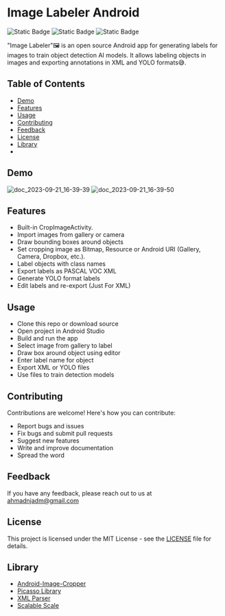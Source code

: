 
# Image Labeler Android

![Static Badge](https://img.shields.io/badge/License_%20-%20_%20MIT-7F52FF)
![Static Badge](https://img.shields.io/badge/Android%20Studio%20_%20-%20_%20Kotlin-7F52FF?logo=android%20studio)
![Static Badge](https://img.shields.io/badge/Open%20Source%20-7F52FF?logo=open%20access&logoColor=white)







"Image Labeler"🖼️ is an open source Android app for generating labels for images to train object detection AI models. It allows labeling objects in images and exporting annotations in XML and YOLO formats😅.

## Table of Contents
- [Demo](#demo)
- [Features](#features) 
- [Usage](#usage)
- [Contributing](#Contributing)
- [Feedback](#feedback)
- [License](#License)
- [Library](#Library)
- 
## Demo
![doc_2023-09-21_16-39-39](https://github.com/MahdiAhmadnejad/Image-Labeler-android/assets/53077144/c7947ba9-4b40-4410-afeb-586b0fa74a7d)
![doc_2023-09-21_16-39-50](https://github.com/MahdiAhmadnejad/Image-Labeler-android/assets/53077144/8eafcc32-7350-45b3-abc8-96114fa90c9e)

## Features
- Built-in CropImageActivity.
- Import images from gallery or camera
- Draw bounding boxes around objects
- Set cropping image as Bitmap, Resource or Android URI (Gallery, Camera, Dropbox, etc.).
- Label objects with class names
- Export labels as PASCAL VOC XML
- Generate YOLO format labels
- Edit labels and re-export (Just For XML)

## Usage
- Clone this repo or download source
- Open project in Android Studio
- Build and run the app
- Select image from gallery to label
- Draw box around object using editor
- Enter label name for object
- Export XML or YOLO files
- Use files to train detection models

## Contributing

Contributions are welcome! Here's how you can contribute:

- Report bugs and issues
- Fix bugs and submit pull requests
- Suggest new features
- Write and improve documentation
- Spread the word

## Feedback

If you have any feedback, please reach out to us at ahmadnjadm@gmail.com

## License

This project is licensed under the MIT License - see the [LICENSE](LICENSE) file for details.

## Library 
- [Android-Image-Cropper](https://github.com/ArthurHub/Android-Image-Cropper)
- [Picasso Library](https://square.github.io/picasso/)
- [XML Parser](https://github.com/apache/xerces2-j)
- [Scalable Scale](https://github.com/intuit/sdp)



